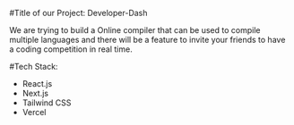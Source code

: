 #Title of our Project: Developer-Dash<br>

We are trying to build a Online compiler that can be used to compile multiple languages and there will be a feature to invite your friends to have a coding competition in real time.<br>

#Tech Stack:
<ul>
<li>React.js</li>
<li>Next.js</li>
<li>Tailwind CSS</li>
<li>Vercel</li>
</ul>